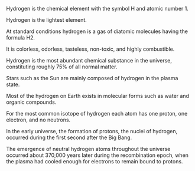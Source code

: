 ﻿Hydrogen is the chemical element with the symbol H and atomic number 1.

Hydrogen is the lightest element.

At standard conditions hydrogen is a gas of diatomic molecules having the formula H2.

It is colorless, odorless, tasteless, non-toxic, and highly combustible.

Hydrogen is the most abundant chemical substance in the universe, constituting roughly 75% of all normal matter.

Stars such as the Sun are mainly composed of hydrogen in the plasma state.

Most of the hydrogen on Earth exists in molecular forms such as water and organic compounds.

For the most common isotope of hydrogen each atom has one proton, one electron, and no neutrons.

In the early universe, the formation of protons, the nuclei of hydrogen, occurred during the first second after the Big Bang.

The emergence of neutral hydrogen atoms throughout the universe occurred about 370,000 years later during the recombination epoch, when the plasma had cooled enough for electrons to remain bound to protons.

